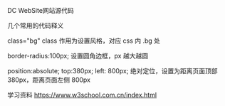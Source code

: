 DC WebSite网站源代码

几个常用的代码释义

class="bg"
class 作用为设置风格，对应 css 内 .bg 处

border-radius:100px;
设置圆角边框，px 越大越圆

position:absolute;
top:380px;
left: 800px;
绝对定位，设置为距离页面顶部 380px，距离页面左侧 800px

学习资料
https://www.w3school.com.cn/index.html
